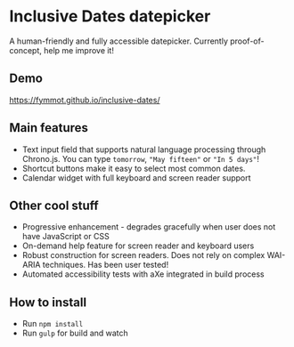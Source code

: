 
# Inclusive Dates datepicker
A human-friendly and fully accessible datepicker. Currently proof-of-concept, help me improve it!

## Demo
https://fymmot.github.io/inclusive-dates/

## Main features
* Text input field that supports natural language processing through Chrono.js. You can type ```tomorrow```, ```"May fifteen"``` or ```"In 5 days"```! 
* Shortcut buttons make it easy to select most common dates.
* Calendar widget with full keyboard and screen reader support

## Other cool stuff
* Progressive enhancement - degrades gracefully when user does not have JavaScript or CSS
* On-demand help feature for screen reader and keyboard users
* Robust construction for screen readers. Does not rely on complex WAI-ARIA techniques. Has been user tested!
* Automated accessibility tests with aXe integrated in build process


## How to install
* Run ```npm install```
* Run ```gulp``` for build and watch
